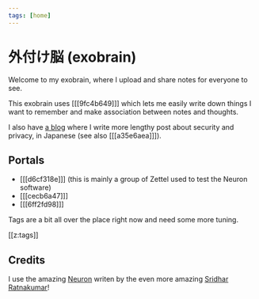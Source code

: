 ```yaml
---
tags: [home]
---
```


# 外付け脳 (exobrain)

Welcome to my exobrain, where I upload and share notes for everyone to see.

This exobrain uses [[[9fc4b649]]] which lets me easily write down things I want to
remember and make association between notes and thoughts.

I also have [a blog](https://www.cyberflamingo.net/) where I write more lengthy
post about security and privacy, in Japanese (see also [[[a35e6aea]]]).


## Portals

* [[[d6cf318e]]] (this is mainly a group of Zettel used to test the Neuron
  software)
* [[[cecb6a47]]]
* [[[6ff2fd98]]]

Tags are a bit all over the place right now and need some more tuning.

[[z:tags]]


## Credits

I use the amazing [Neuron](https://neuron.zettel.page/) writen by the even
more amazing [Sridhar Ratnakumar](https://www.srid.ca/)!

